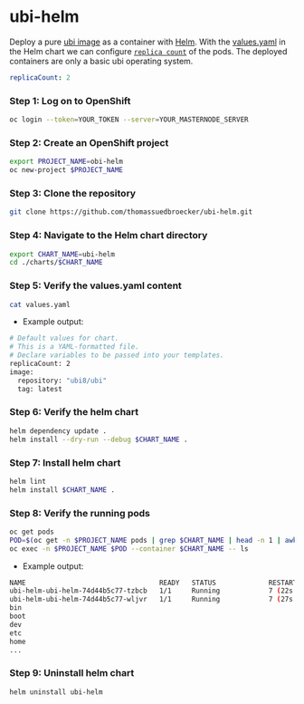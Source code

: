 # ubi-helm

Deploy a pure [ubi image](https://catalog.redhat.com/software/containers/ubi8/ubi/5c359854d70cc534b3a3784e) as a container with [Helm](https://helm.sh/).
With the [values.yaml](https://github.com/thomassuedbroecker/ubi-helm/blob/main/charts/ubi-helm/values.yaml) in the Helm chart we can configure [`replica count`](https://github.com/thomassuedbroecker/ubi-helm/blob/main/charts/ubi-helm/values.yaml#L6) of the pods. The deployed containers are only a basic ubi operating system.

```yaml
replicaCount: 2
```

### Step 1: Log on to OpenShift

```sh
oc login --token=YOUR_TOKEN --server=YOUR_MASTERNODE_SERVER
```

### Step 2: Create an OpenShift project

```sh
export PROJECT_NAME=obi-helm
oc new-project $PROJECT_NAME
```

### Step 3: Clone the repository

```sh
git clone https://github.com/thomassuedbroecker/ubi-helm.git
```

### Step 4: Navigate to the Helm chart directory

```sh
export CHART_NAME=ubi-helm
cd ./charts/$CHART_NAME
```

### Step 5: Verify the values.yaml content

```sh
cat values.yaml
```

* Example output:

```sh
# Default values for chart.
# This is a YAML-formatted file.
# Declare variables to be passed into your templates.
replicaCount: 2
image:
  repository: "ubi8/ubi"
  tag: latest
```

### Step 6: Verify the helm chart

```sh
helm dependency update .
helm install --dry-run --debug $CHART_NAME .
```

### Step 7: Install helm chart

```sh
helm lint
helm install $CHART_NAME .
```

### Step 8: Verify the running pods

```sh
oc get pods
POD=$(oc get -n $PROJECT_NAME pods | grep $CHART_NAME | head -n 1 | awk '{print $1;}')
oc exec -n $PROJECT_NAME $POD --container $CHART_NAME -- ls
```

* Example output:

```sh
NAME                                 READY   STATUS             RESTARTS         AGE
ubi-helm-ubi-helm-74d44b5c77-tzbcb   1/1     Running            7 (22s ago)      10m
ubi-helm-ubi-helm-74d44b5c77-wljvr   1/1     Running            7 (27s ago)      10m
bin
boot
dev
etc
home
...
```

### Step 9: Uninstall helm chart

```sh
helm uninstall ubi-helm
```
